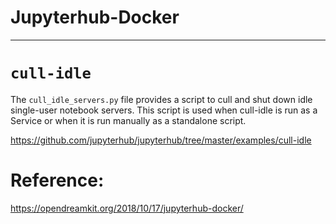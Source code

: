 # Jupyterhub-Docker
---
# `cull-idle`
The `cull_idle_servers.py` file provides a script to cull and shut down idle single-user notebook servers. This script is used when cull-idle is run as a Service or when it is run manually as a standalone script.

https://github.com/jupyterhub/jupyterhub/tree/master/examples/cull-idle




# Reference:
https://opendreamkit.org/2018/10/17/jupyterhub-docker/
